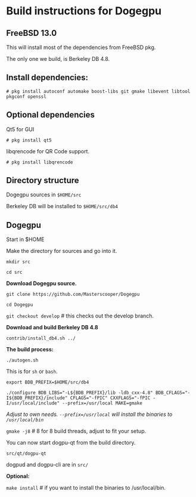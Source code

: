 Build instructions for Dogegpu 
=================================
FreeBSD 13.0
---------------------------------
This will install most of the dependencies from FreeBSD pkg.

The only one we build, is Berkeley DB 4.8.


Install dependencies:
----------------------------
`# pkg install autoconf automake boost-libs git gmake libevent libtool pkgconf openssl
`

Optional dependencies
----------------------
Qt5 for GUI

`# pkg install qt5`

libqrencode for QR Code support.

`# pkg install libqrencode`


Directory structure
------------------
Dogegpu sources in `$HOME/src`

Berkeley DB will be installed to `$HOME/src/db4`


Dogegpu
------------------

Start in $HOME

Make the directory for sources and go into it.

`mkdir src`

`cd src`

__Download Dogegpu source.__

`git clone https://github.com/Masterscooper/Dogegpu`

`cd Dogegpu`

`git checkout develop` # this checks out the develop branch.

__Download and build Berkeley DB 4.8__

`contrib/install_db4.sh ../`

__The build process:__

`./autogen.sh`

This is for `sh` or `bash`. 

`export BDB_PREFIX=$HOME/src/db4`

`./configure BDB_LIBS="-L${BDB_PREFIX}/lib -ldb_cxx-4.8" BDB_CFLAGS="-I${BDB_PREFIX}/include" CFLAGS="-fPIC" CXXFLAGS="-fPIC -I/usr/local/include" --prefix=/usr/local MAKE=gmake`

_Adjust to own needs. `--prefix=/usr/local` will install the binaries to `/usr/local/bin`_


`gmake -j8`  # 8 for 8 build threads, adjust to fit your setup.

You can now start dogpu-qt from the build directory.

`src/qt/dogpu-qt`

dogpud and dogpu-cli are in `src/`


__Optional:__

`make install`  # if you want to install the binaries to /usr/local/bin.





